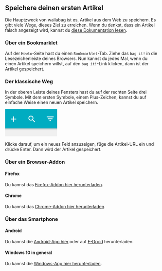 Speichere deinen ersten Artikel
-------------------------------

Die Hauptzweck von wallabag ist es, Artikel aus dem Web zu speichern. Es
gibt viele Wege, dieses Ziel zu erreichen. Wenn du denkst, dass ein
Artikel falsch angezeigt wird, kannst du [diese Dokumentation lesen](../errors_during_fetching.md).

### Über ein Bookmarklet

Auf der `Howto`-Seite hast du einen `Bookmarklet`-Tab. Ziehe das
`bag it!` in die Lesezeichenleiste deines Browsers. Nun kannst du jedes
Mal, wenn du einen Artikel speichern willst, auf den `bag it!`-Link
klicken, dann ist der Artikel gespeichert.

### Der klassische Weg

In der oberen Leiste deines Fensters hast du auf der rechten Seite drei
Symbole. Mit dem ersten Symbole, einem Plus-Zeichen, kannst du auf
einfache Weise einen neuen Artikel speichern.

![Top bar](../../../img/user/topbar.png)

Klicke darauf, um ein neues Feld anzuzeigen, füge die Artikel-URL ein
und drücke Enter. Dann wird der Artikel gespeichert.

### Über ein Browser-Addon

#### Firefox

Du kannst das [Firefox-Addon hier herunterladen](https://addons.mozilla.org/firefox/addon/wallabagger/).

#### Chrome

Du kannst das [Chrome-Addon hier herunterladen](https://chrome.google.com/webstore/detail/wallabagger/gbmgphmejlcoihgedabhgjdkcahacjlj?hl=fr).

### Über das Smartphone

#### Android

Du kannst die [Android-App hier](https://play.google.com/store/apps/details?id=fr.gaulupeau.apps.InThePoche) oder auf [F-Droid](https://f-droid.org/repository/browse/?fdid=fr.gaulupeau.apps.InThePoche) herunterladen.

#### Windows 10 in general

Du kannst die [Windows-App hier herunterladen](https://www.microsoft.com/store/apps/9nblggh5x3p6).
